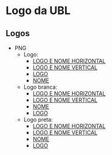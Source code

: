 # Logo da UBL

## Logos
- PNG
  - Logo:
    - [LOGO E NOME HORIZONTAL](./PNG/Logo-sem-fundo-padrão/LOGO-UBL-SEM-FUNDO-09.png)
    - [LOGO E NOME VERTICAL](./PNG/Logo-sem-fundo-padrão/LOGO-UBL-SEM-FUNDO-10.png)
    - [LOGO](./PNG/Logo-sem-fundo-padrão/LOGO-UBL-SEM-FUNDO-11.png)
    - [NOME](./PNG/Logo-sem-fundo-padrão/LOGO-UBL-SEM-FUNDO-12.png)
  - Logo branca:
    - [LOGO E NOME HORIZONTAL](./PNG/Logo%20branca/LOGO-UBL-SEM-FUNDO-03.png)
    - [LOGO E NOME VERTICAL](./PNG/Logo%20branca/LOGO-UBL-SEM-FUNDO-04.png)
    - [NOME](./PNG/Logo%20branca/LOGO-UBL-SEM-FUNDO-01.png)
    - [LOGO](./PNG/Logo%20branca/LOGO-UBL-SEM-FUNDO-02.png)
  - Logo preta:
    - [LOGO E NOME HORIZONTAL](./PNG/logo-preta/LOGO-UBL-SEM-FUNDO-06.png)
    - [LOGO E NOME VERTICAL](./PNG/logo-preta/LOGO-UBL-SEM-FUNDO-05.png)
    - [NOME](./PNG/logo-preta/LOGO-UBL-SEM-FUNDO-08.png)
    - [LOGO](./PNG/logo-preta/LOGO-UBL-SEM-FUNDO-07.png)
 
